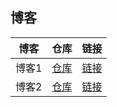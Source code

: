 
## 博客

| 博客    | 仓库    |  链接  |
| :----:  |  :---:  | :----: |
|博客1|[仓库](https://github.com/1007530194/blog)|[链接](https://1007530194.github.io/blog/blog1/)|
|博客2|[仓库](https://github.com/1007530194/blog)|[链接](https://1007530194.github.io/blog/blog2/)|


